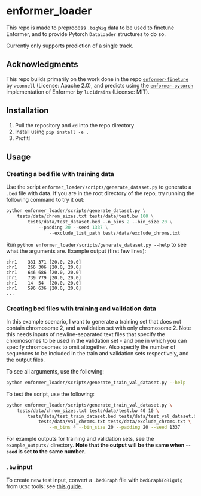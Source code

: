 # enformer_loader

This repo is made to preprocess `.bigWig` data to be used to finetune Enformer, and to provide Pytorch `DataLoader` structures to do so.

Currently only supports prediction of a single track.

## Acknowledgments
This repo builds primarily on the work done in the repo [`enformer-finetune`](https://github.com/wconnell/enformer-finetune/tree/c2145a628efcb91b932cc063a658e4a994bc4baa) by `wconnell` (License: Apache 2.0), and predicts using the [`enformer-pytorch`](https://github.com/lucidrains/enformer-pytorch) implementation of Enformer by `lucidrains` (License: MIT).

## Installation
1. Pull the repository and `cd` into the repo directory
2. Install using `pip install -e .`
3. Profit!

## Usage

### Creating a bed file with training data
Use the script `enformer_loader/scripts/generate_dataset.py` to generate a `.bed` file with data. 
If you are in the root directory of the repo, try running the following command to try it out:
```python
python enformer_loader/scripts/generate_dataset.py \
    tests/data/chrom_sizes.txt tests/data/test.bw 100 \
        tests/data/test_dataset.bed --n_bins 2 --bin_size 20 \
            --padding 20 --seed 1337 \
                --exclude_list_path tests/data/exclude_chroms.txt
```
Run `python enformer_loader/scripts/generate_dataset.py --help` to see what the arguments are.
Example output (first few lines):
```tsv
chr1	331	371	[20.0, 20.0]
chr1	266	306	[20.0, 20.0]
chr1	646	686	[20.0, 20.0]
chr1	739	779	[20.0, 20.0]
chr1	14	54	[20.0, 20.0]
chr1	596	636	[20.0, 20.0]
...
```

### Creating bed files with training and validation data
In this example scenario, I want to generate a training set that does not
contain chromosome 2, and a validation set with only chromosome 2.
Note this needs inputs of newline-separated text files that specify the 
chromosomes to be used in the validation set - and one in which you can specify
chromosomes to omit altogether. Also specify the number of sequences to be
included in the train and validation sets respectively, and the output files.

To see all arguments, use the following:
```bash
python enformer_loader/scripts/generate_train_val_dataset.py --help
```

To test the script, use the following:
```bash
python enformer_loader/scripts/generate_train_val_dataset.py \
    tests/data/chrom_sizes.txt tests/data/test.bw 40 10 \
        tests/data/test_train_dataset.bed tests/data/test_val_dataset.bed \
            tests/data/val_chroms.txt tests/data/exclude_chroms.txt \
                --n_bins 4 --bin_size 20 --padding 20 --seed 1337
```

For example outputs for training and validation sets, see the `example_outputs/`
directory. **Note that the output will be the same when `--seed` is set to the**
**same number**.

### `.bw` input
To create new test input, convert a `.bedGraph` file with `bedGraphToBigWig`
from `UCSC` tools: see [this guide](https://genome.ucsc.edu/goldenPath/help/bigWig.html).
